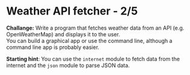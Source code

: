 # Weather API fetcher - 2/5
**Challange:** Write a program that fetches weather data from an API (e.g. OpenWeatherMap) and displays it to the user.
<br>You can build a graphical app or use the command line, although a command line app is probably easier.

**Starting hint**: You can use the `internet` module to fetch data from the internet and the `json` module to parse JSON data.